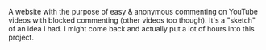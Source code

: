 A website with the purpose of easy & anonymous commenting on YouTube videos with blocked commenting (other videos too though).
It's a "sketch" of an idea I had. I might come back and actually put a lot of hours into this project.
